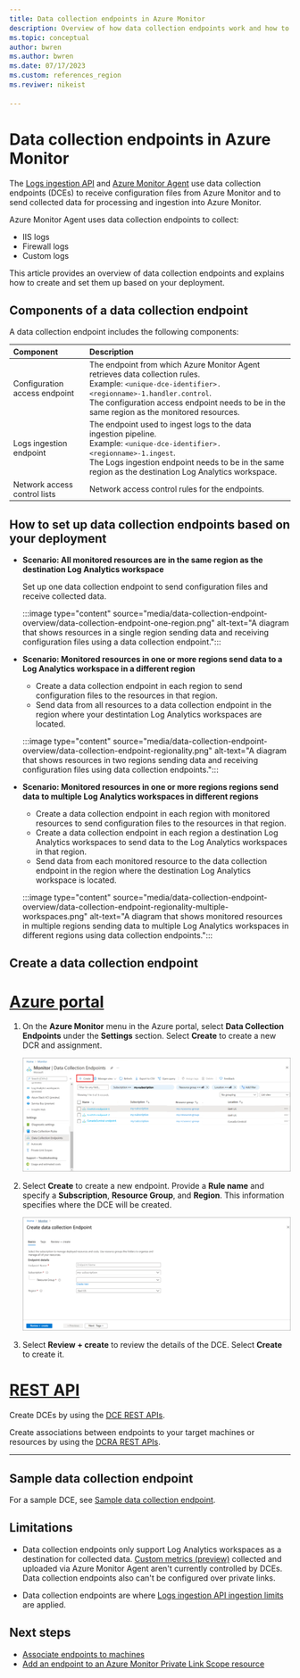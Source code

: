 ```yaml
---
title: Data collection endpoints in Azure Monitor 
description: Overview of how data collection endpoints work and how to create and set them up based on your deployment.
ms.topic: conceptual
author: bwren
ms.author: bwren
ms.date: 07/17/2023
ms.custom: references_region
ms.reviwer: nikeist

---
```


# Data collection endpoints in Azure Monitor

The [Logs ingestion API](../logs/logs-ingestion-api-overview.md) and [Azure Monitor Agent](../agents/agents-overview.md) use data collection endpoints (DCEs) to receive configuration files from Azure Monitor and to send collected data for processing and ingestion into Azure Monitor. 

Azure Monitor Agent uses data collection endpoints to collect:

- IIS logs
- Firewall logs
- Custom logs

This article provides an overview of data collection endpoints and explains how to create and set them up based on your deployment.

## Components of a data collection endpoint
A data collection endpoint includes the following components:

| Component | Description |
|:---|:---|
| Configuration access endpoint | The endpoint from which Azure Monitor Agent retrieves data collection rules.<br>Example: `<unique-dce-identifier>.<regionname>-1.handler.control`.<br>The configuration access endpoint needs to be in the same region as the monitored resources. |
| Logs ingestion endpoint | The endpoint used to ingest logs to the data ingestion pipeline.<br>Example: `<unique-dce-identifier>.<regionname>-1.ingest`.<br>The Logs ingestion endpoint needs to be in the same region as the destination Log Analytics workspace. |
| Network access control lists | Network access control rules for the endpoints. |

## How to set up data collection endpoints based on your deployment

- **Scenario: All monitored resources are in the same region as the destination Log Analytics workspace**

    Set up one data collection endpoint to send configuration files and receive collected data.
    
    :::image type="content" source="media/data-collection-endpoint-overview/data-collection-endpoint-one-region.png" alt-text="A diagram that shows resources in a single region sending data and receiving configuration files using a data collection endpoint.":::

- **Scenario: Monitored resources in one or more regions send data to a Log Analytics workspace in a different region**

    - Create a data collection endpoint in each region to send configuration files to the resources in that region.
    - Send data from all resources to a data collection endpoint in the region where your destintation Log Analytics workspaces are located. 
    
    :::image type="content" source="media/data-collection-endpoint-overview/data-collection-endpoint-regionality.png" alt-text="A diagram that shows resources in two regions sending data and receiving configuration files using data collection endpoints.":::

- **Scenario: Monitored resources in one or more regions regions send data to multiple Log Analytics workspaces in different regions**

     - Create a data collection endpoint in each region with monitored resources to send configuration files to the resources in that region.
     - Create a data collection endpoint in each region a destination Log Analytics workspaces to send data to the Log Analytics workspaces in that region.
     - Send data from each monitored resource to the data collection endpoint in the region where the destination Log Analytics workspace is located.
      
     :::image type="content" source="media/data-collection-endpoint-overview/data-collection-endpoint-regionality-multiple-workspaces.png" alt-text="A diagram that shows monitored resources in multiple regions sending data to multiple Log Analytics workspaces in different regions using data collection endpoints.":::

## Create a data collection endpoint

# [Azure portal](#tab/portal)

1. On the **Azure Monitor** menu in the Azure portal, select **Data Collection Endpoints** under the **Settings** section. Select **Create** to create a new DCR and assignment.

   [![Screenshot that shows data collection endpoints.](media/data-collection-endpoint-overview/data-collection-endpoint-overview.png)](media/data-collection-endpoint-overview/data-collection-endpoint-overview.png#lightbox)

1. Select **Create** to create a new endpoint. Provide a **Rule name** and specify a **Subscription**, **Resource Group**, and **Region**. This information specifies where the DCE will be created.

   [![Screenshot that shows data collection rule basics.](media/data-collection-endpoint-overview/data-collection-endpoint-basics.png)](media/data-collection-endpoint-overview/data-collection-endpoint-basics.png#lightbox)

1. Select **Review + create** to review the details of the DCE. Select **Create** to create it.

# [REST API](#tab/restapi)

Create DCEs by using the [DCE REST APIs](/cli/azure/monitor/data-collection/endpoint).

Create associations between endpoints to your target machines or resources by using the [DCRA REST APIs](/rest/api/monitor/datacollectionruleassociations/create#examples).

---

## Sample data collection endpoint
For a sample DCE, see [Sample data collection endpoint](data-collection-endpoint-sample.md).


## Limitations
- Data collection endpoints only support Log Analytics workspaces as a destination for collected data. [Custom metrics (preview)](../essentials/metrics-custom-overview.md) collected and uploaded via Azure Monitor Agent aren't currently controlled by DCEs. Data collection endpoints also can't be configured over private links.

- Data collection endpoints are where [Logs ingestion API ingestion limits](../service-limits.md#logs-ingestion-api) are applied.

## Next steps
- [Associate endpoints to machines](../agents/data-collection-rule-azure-monitor-agent.md#create-a-data-collection-rule)
- [Add an endpoint to an Azure Monitor Private Link Scope resource](../logs/private-link-configure.md#connect-azure-monitor-resources)
